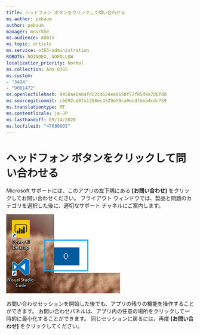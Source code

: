 ```yaml
---
title: ヘッドフォン ボタンをクリックして問い合わせる
ms.author: pebaum
author: pebaum
manager: mnirkhe
ms.audience: Admin
ms.topic: article
ms.service: o365-administration
ROBOTS: NOINDEX, NOFOLLOW
localization_priority: Normal
ms.collection: Adm_O365
ms.custom:
- "3494"
- "9001472"
ms.openlocfilehash: 0458ae0a6afdc2c4624ea0658f72f85d4a7d6fdd
ms.sourcegitcommit: c6692ce0fa1358ec3529e59ca0ecdfdea4cdc759
ms.translationtype: MT
ms.contentlocale: ja-JP
ms.lasthandoff: 09/14/2020
ms.locfileid: "47680905"
---
```

# <a name="contact-us-by-clicking-the-headphone-button"></a>ヘッドフォン ボタンをクリックして問い合わせる

Microsoft サポートには、このアプリの左下隅にある **[お問い合わせ]** をクリックしてお問い合わせください。 フライアウト ウィンドウでは、製品と問題のカテゴリを選択した後に、適切なサポート チャネルにご案内します。

![ヘッドフォン アイコンをクリックしてお問い合わせください。](media/contact-us-headphone-icon.png)

お問い合わせセッションを開始した後でも、アプリの残りの機能を操作することができます。 お問い合わせパネルは、アプリ内の任意の場所をクリックして一時的に最小化することができます。 同じセッションに戻るには、再度 **[お問い合わせ]** をクリックしてください。
